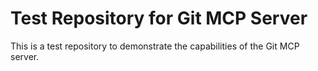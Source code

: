 # Test Repository for Git MCP Server

This is a test repository to demonstrate the capabilities of the Git MCP server.

